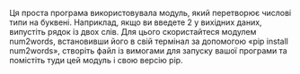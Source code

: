 Ця проста програма використовувала модуль, який перетворює числові типи на буквені. Наприклад, якщо ви введете 2 у вихідних даних, випустіть рядок із двох слів. Для цього скористайтеся модулем num2words, встановивши його в свій термінал за допомогою «pip install num2words», створіть файл із вимогами для запуску вашої програми та помістіть туди цей модуль і свою версію pip.
